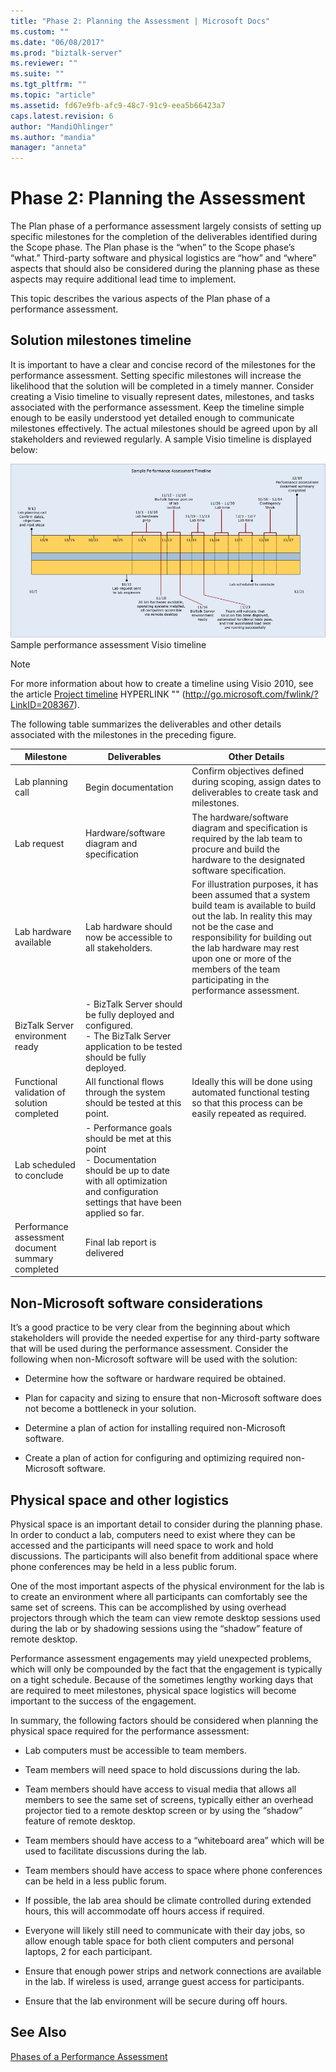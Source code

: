 ```yaml
---
title: "Phase 2: Planning the Assessment | Microsoft Docs"
ms.custom: ""
ms.date: "06/08/2017"
ms.prod: "biztalk-server"
ms.reviewer: ""
ms.suite: ""
ms.tgt_pltfrm: ""
ms.topic: "article"
ms.assetid: fd67e9fb-afc9-48c7-91c9-eea5b66423a7
caps.latest.revision: 6
author: "MandiOhlinger"
ms.author: "mandia"
manager: "anneta"
---
```

# Phase 2: Planning the Assessment
The Plan phase of a performance assessment largely consists of setting up specific milestones for the completion of the deliverables identified during the Scope phase. The Plan phase is the “when” to the Scope phase’s “what.” Third-party software and physical logistics are “how” and “where” aspects that should also be considered during the planning phase as these aspects may require additional lead time to implement.  
  
 This topic describes the various aspects of the Plan phase of a performance assessment.  
  
## Solution milestones timeline  
 It is important to have a clear and concise record of the milestones for the performance assessment. Setting specific milestones will increase the likelihood that the solution will be completed in a timely manner. Consider creating a Visio timeline to visually represent dates, milestones, and tasks associated with the performance assessment. Keep the timeline simple enough to be easily understood yet detailed enough to communicate milestones effectively. The actual milestones should be agreed upon by all stakeholders and reviewed regularly. A sample Visio timeline is displayed below:  
  
 ![Sample performance assessment Visio timeline](../technical-guides/media/sample-performance-assessment-visio-timeline.gif "Sample_Performance_Assessment_Visio_Timeline")  
Sample performance assessment Visio timeline  
  
> [!NOTE]  
>  For more information about how to create a timeline using Visio 2010, see the article [Project timeline](http://go.microsoft.com/fwlink/?LinkID=208367) HYPERLINK ""  (http://go.microsoft.com/fwlink/?LinkID=208367).  
  
 The following table summarizes the deliverables and other details associated with the milestones in the preceding figure.  
  
|Milestone|Deliverables|Other Details|  
|---------------|------------------|-------------------|  
|Lab planning call|Begin documentation|Confirm objectives defined during scoping, assign dates to deliverables to create task and milestones.|  
|Lab request|Hardware/software diagram and specification|The hardware/software diagram and specification is required by the lab team to procure and build the hardware to the designated software specification.|  
|Lab hardware available|Lab hardware should now be accessible to all stakeholders.|For illustration purposes, it has been assumed that a system build team is available to build out the lab. In reality this may not be the case and responsibility for building out the lab hardware may rest upon one or more of the members of the team participating in the performance assessment.|  
|BizTalk Server environment ready|-   BizTalk Server should be fully deployed and configured.<br />-   The BizTalk Server application to be tested should be fully deployed.||  
|Functional validation of solution completed|All functional flows through the system should be tested at this point.|Ideally this will be done using automated functional testing so that this process can be easily repeated as required.|  
|Lab scheduled to conclude|-   Performance goals should be met at this point<br />-   Documentation should be up to date with all optimization and configuration settings that have been applied so far.||  
|Performance assessment document summary completed|Final lab report is delivered||  
  
## Non-Microsoft software considerations  
 It’s a good practice to be very clear from the beginning about which stakeholders will provide the needed expertise for any third-party software that will be used during the performance assessment. Consider the following when non-Microsoft software will be used with the solution:  
  
-   Determine how the software or hardware required be obtained.  
  
-   Plan for capacity and sizing to ensure that non-Microsoft software does not become a bottleneck in your solution.  
  
-   Determine a plan of action for installing required non-Microsoft software.  
  
-   Create a plan of action for configuring and optimizing required non-Microsoft software.  
  
## Physical space and other logistics  
 Physical space is an important detail to consider during the planning phase. In order to conduct a lab, computers need to exist where they can be accessed and the participants will need space to work and hold discussions. The participants will also benefit from additional space where phone conferences may be held in a less public forum.  
  
 One of the most important aspects of the physical environment for the lab is to create an environment where all participants can comfortably see the same set of screens. This can be accomplished by using overhead projectors through which the team can view remote desktop sessions used during the lab or by shadowing sessions using the “shadow” feature of remote desktop.  
  
 Performance assessment engagements may yield unexpected problems, which will only be compounded by the fact that the engagement is typically on a tight schedule. Because of the sometimes lengthy working days that are required to meet milestones, physical space logistics will become important to the success of the engagement.  
  
 In summary, the following factors should be considered when planning the physical space required for the performance assessment:  
  
-   Lab computers must be accessible to team members.  
  
-   Team members will need space to hold discussions during the lab.  
  
-   Team members should have access to visual media that allows all members to see the same set of screens, typically either an overhead projector tied to a remote desktop screen or by using the “shadow” feature of remote desktop.  
  
-   Team members should have access to a “whiteboard area” which will be used to facilitate discussions during the lab.  
  
-   Team members should have access to space where phone conferences can be held in a less public forum.  
  
-   If possible, the lab area should be climate controlled during extended hours, this will accommodate off hours access if required.  
  
-   Everyone will likely still need to communicate with their day jobs, so allow enough table space for both client computers and personal laptops, 2 for each participant.  
  
-   Ensure that enough power strips and network connections are available in the lab. If wireless is used, arrange guest access for participants.  
  
-   Ensure that the lab environment will be secure during off hours.  
  
## See Also  
 [Phases of a Performance Assessment](../technical-guides/phases-of-a-performance-assessment.md)